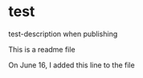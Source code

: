 # test
test-description when publishing

This is a readme file

On June 16, I added this line to the file

